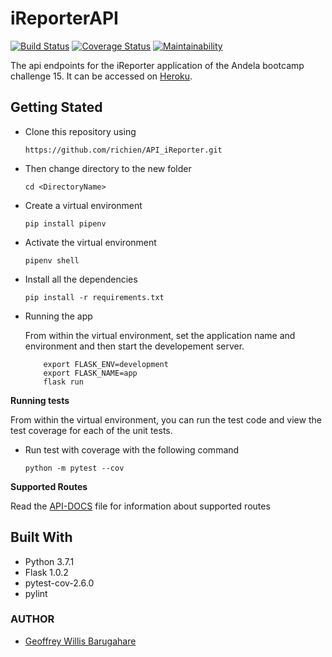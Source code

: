 # iReporterAPI
[![Build Status](https://travis-ci.com/richien/API_iReporter.svg?branch=develop)](https://travis-ci.com/richien/API_iReporter)
[![Coverage Status](https://coveralls.io/repos/github/richien/API_iReporter/badge.svg?branch=develop)](https://coveralls.io/github/richien/API_iReporter?branch=develop)
[![Maintainability](https://api.codeclimate.com/v1/badges/a6ce65585611a0f514e6/maintainability)](https://codeclimate.com/github/richien/API_iReporter/maintainability)

The api endpoints for the iReporter application of the Andela bootcamp challenge 15. 
It can be accessed on [Heroku](https://api-ireporter-heroku.herokuapp.com).

## Getting Stated

* Clone this repository using 

    ```https://github.com/richien/API_iReporter.git```

* Then change directory to the new folder

    ```cd <DirectoryName>```

* Create a virtual environment

    ```pip install pipenv```

* Activate the virtual environment

    ```pipenv shell```

* Install all the dependencies

    ```pip install -r requirements.txt```

* Running the app

   From within the virtual environment, set the application name and environment and then start the developement server.
   
   ```
       export FLASK_ENV=development
       export FLASK_NAME=app
       flask run
   ```

**Running tests**

From within the virtual environment, you can run the test code and view the test coverage for each of the unit tests.

* Run test with coverage  with the following command

    ```python -m pytest --cov```

**Supported Routes**

Read the [API-DOCS](https://documenter.getpostman.com/view/6204022/RzthQAyD) file for information about supported routes

## Built With
* Python 3.7.1
* Flask 1.0.2
* pytest-cov-2.6.0
* pylint

### AUTHOR 
* [Geoffrey Willis Barugahare](https://github.com/richien)
